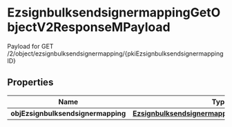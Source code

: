 

# EzsignbulksendsignermappingGetObjectV2ResponseMPayload

Payload for GET /2/object/ezsignbulksendsignermapping/{pkiEzsignbulksendsignermappingID}

## Properties

| Name | Type | Description | Notes |
|------------ | ------------- | ------------- | -------------|
|**objEzsignbulksendsignermapping** | [**EzsignbulksendsignermappingResponseCompound**](EzsignbulksendsignermappingResponseCompound.md) |  |  |



